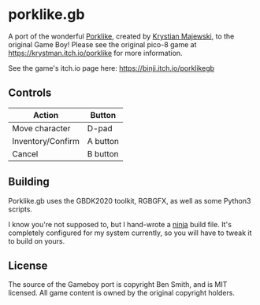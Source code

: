 # porklike.gb

A port of the wonderful [Porklike](https://krystman.itch.io/porklike), created
by [Krystian Majewski](https://twitter.com/krystman), to the original Game Boy!
Please see the original pico-8 game at https://krystman.itch.io/porklike for
more information.

See the game's itch.io page here: https://binji.itch.io/porklikegb

## Controls

| Action | Button |
| - | - |
| Move character | D-pad |
| Inventory/Confirm | A button |
| Cancel | B button |

## Building

Porklike.gb uses the GBDK2020 toolkit, RGBGFX, as well as some Python3 scripts.

I know you're not supposed to, but I hand-wrote a
[ninja](https://ninja-build.org/) build file. It's completely configured for my
system currently, so you will have to tweak it to build on yours.

## License

The source of the Gameboy port is copyright Ben Smith, and is MIT licensed. All
game content is owned by the original copyright holders.
